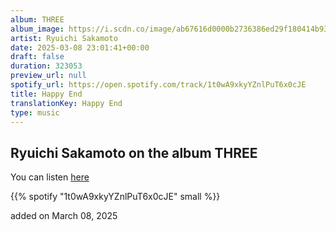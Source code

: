 ```yaml
---
album: THREE
album_image: https://i.scdn.co/image/ab67616d0000b2736386ed29f180414b93a9abb0
artist: Ryuichi Sakamoto
date: 2025-03-08 23:01:41+00:00
draft: false
duration: 323053
preview_url: null
spotify_url: https://open.spotify.com/track/1t0wA9xkyYZnlPuT6x0cJE
title: Happy End
translationKey: Happy End
type: music
---
```


## Ryuichi Sakamoto on the album THREE

You can listen [here](https://open.spotify.com/track/1t0wA9xkyYZnlPuT6x0cJE)

{{% spotify "1t0wA9xkyYZnlPuT6x0cJE" small %}}

added on March 08, 2025